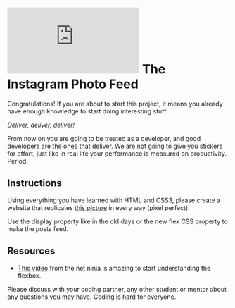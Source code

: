 # ![alt text](https://assets.breatheco.de/apis/img/images.php?blob&random&cat=icon&tags=breathecode,32)  The Instagram Photo Feed

Congratulations! If you are about to start this project, it means you already have enough knowledge to start doing interesting stuff.

*Deliver, deliver, deliver!*

From now on you are going to be treated as a developer, and good developers are the ones that deliver. We are not going to give you stickers for effort, just like in real life your performance is measured on productivity. Period.

## Instructions

Using everything you have learned with HTML and CSS3, please create a website that replicates [this picture](https://projects.breatheco.de/p/css/beginner/other/instagram-feed/example.png) in every way (pixel perfect).

Use the display property like in the old days or the new flex CSS property to make the posts feed.

## Resources

- [This video](https://www.youtube.com/watch?v=Y8zMYaD1bz0) from the net ninja is amazing to start understanding the flexbox.

Please discuss with your coding partner, any other student or mentor about any questions you may have. Coding is hard for everyone.
